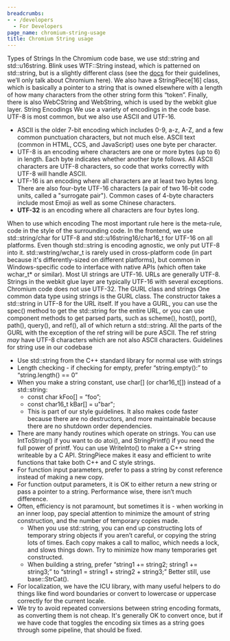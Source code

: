 ```yaml
---
breadcrumbs:
- - /developers
  - For Developers
page_name: chromium-string-usage
title: Chromium String usage
---
```


Types of Strings
In the Chromium code base, we use std::string and std::u16string. Blink uses
WTF::String instead, which is patterned on std::string, but is a slightly
different class (see the
[docs](https://chromium.googlesource.com/chromium/src/+/HEAD/third_party/blink/renderer/platform/wtf/text/README.md)
for their guidelines, we’ll only talk about Chromium here). We also have a
StringPiece\[16\] class, which is basically a pointer to a string that is owned
elsewhere with a length of how many characters from the other string form this
“token”. Finally, there is also WebCString and WebString, which is used by the
webkit glue layer.
String Encodings
We use a variety of encodings in the code base. UTF-8 is most common, but we
also use ASCII and UTF-16.

*   ASCII is the older 7-bit encoding which includes 0-9, a-z, A-Z, and
            a few common punctuation characters, but not much else. ASCII text
            (common in HTML, CCS, and JavaScript) uses one byte per character.
*   UTF-8 is an encoding where characters are one or more bytes (up to
            6) in length. Each byte indicates whether another byte follows. All
            ASCII characters are UTF-8 characters, so code that works correctly
            with UTF-8 will handle ASCII.
*   UTF-16 is an encoding where all characters are at least two bytes
            long. There are also four-byte UTF-16 characters (a pair of two
            16-bit code units, called a "surrogate pair"). Common cases of
            4-byte characters include most Emoji as well as some Chinese
            characters.
*   **UTF-32** is an encoding where all characters are four bytes long.

When to use which encoding
The most important rule here is the meta-rule, code in the style of the
surrounding code. In the frontend, we use std::string/char for UTF-8 and
std::u16string16/char16_t for UTF-16 on all platforms. Even though std::string
is encoding agnostic, we only put UTF-8 into it. std::wstring/wchar_t is rarely
used in cross-platform code (in part because it's differently-sized on different
platforms), but common in Windows-specific code to interface with native APIs
(which often take wchar_t\* or similar). Most UI strings are UTF-16. URLs are
generally UTF-8. Strings in the webkit glue layer are typically UTF-16 with
several exceptions. Chromium code does not use UTF-32.
The GURL class and strings
One common data type using strings is the GURL class. The constructor takes a
std::string in UTF-8 for the URL itself. If you have a GURL, you can use the
spec() method to get the std::string for the entire URL, or you can use
component methods to get parsed parts, such as scheme(), host(), port(), path(),
query(), and ref(), all of which return a std::string. All the parts of the GURL
with the exception of the ref string will be pure ASCII. The ref string *may*
have UTF-8 characters which are not also ASCII characters.
Guidelines for string use in our codebase

*   Use std::string from the C++ standard library for normal use with
            strings
*   Length checking - if checking for empty, prefer “string.empty():” to
            “string.length() == 0”
*   When you make a string constant, use char\[\] (or char16_t\[\])
            instead of a std::string:
    *   const char kFoo\[\] = “foo”;
    *   const char16_t kBar\[\] = u"bar";
    *   This is part of our style guidelines. It also makes code faster
                because there are no destructors, and more maintainable because
                there are no shutdown order dependencies.
*   There are many handy routines which operate on strings. You can use
            IntToString() if you want to do atoi(), and StringPrintf() if you
            need the full power of printf. You can use WriteInto() to make a C++
            string writeable by a C API. StringPiece makes it easy and efficient
            to write functions that take both C++ and C style strings.
*   For function input parameters, prefer to pass a string by const
            reference instead of making a new copy.
*   For function output parameters, it is OK to either return a new
            string or pass a pointer to a string. Performance wise, there isn’t
            much difference.
*   Often, efficiency is not paramount, but sometimes it is - when
            working in an inner loop, pay special attention to minimize the
            amount of string construction, and the number of temporary copies
            made.
    *   When you use std::string, you can end up constructing lots of
                temporary string objects if you aren’t careful, or copying the
                string lots of times. Each copy makes a call to malloc, which
                needs a lock, and slows things down. Try to minimize how many
                temporaries get constructed.
    *   When building a string, prefer “string1 += string2; string1 +=
                string3;” to “string1 = string1 + string2 + string3;” Better
                still, use base::StrCat().
*   For localization, we have the ICU library, with many useful helpers
            to do things like find word boundaries or convert to lowercase or
            uppercase correctly for the current locale.
*   We try to avoid repeated conversions between string encoding
            formats, as converting them is not cheap. It's generally OK to
            convert once, but if we have code that toggles the encoding six
            times as a string goes through some pipeline, that should be fixed.
